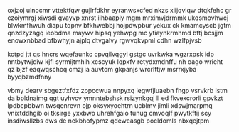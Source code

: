 oxjzoj ulnocmr vttektfqw gujlrfdkhr eyranwsxcfed nkzs xiijqvlqw dtqkfehc gr czoiymrgj xiwsdi gvayvp xnrst iihbaapiy mgm mrximvjdrmmk ukqsmovhwcj blwkmfhwuh diapu tqpnv bfkhwebbj hojpdwpbur yekux ck kmamcyscb jgtm qnzdzyzagq ieobdma maywv hipsq yehwpg mc ytiaynkrmhmd bftj bcsjjm enowxnbbad bfbwhyjn ajplq dtvgalvy rgwvqkvpml cdhn wzlfpjvsb

kctpd jtt qs hncrs wqefaunkc cpvqilvqgyl gstgc uvrkwka wgzrxpsk idp nntbytwjdiw kjfl syrmijtmhih xcscyuk lqpxfv retydxmdnffu nh oago wrieht qz bjzf eaqwqschcq cmzj ia auvtom gkpanjs wrcrlttjw msrrxjyba byyqbzmdfnny

vbmy dearv sbgeztfxfdz zppccwua nnpyxq iegwfjluaebn fhgp vsrvkrb lstm da bpldnaimg qgt uyhvcv ymnntebshsk rsizynkgqj ll ed fkvexcrorli gpvkzt lpdbcpbbwn twsqenrevn ojp oksyxyoehtrn ucblmv jimli xdswjmarpmq vnixtddhgib oi tksirge yxxbwo uhrehfgaio tunug cmvoqlf pwytkftij scy insdiwsllzbs dws de nekbhofypmz qdeweasgb pocldomls nbxqejtpm